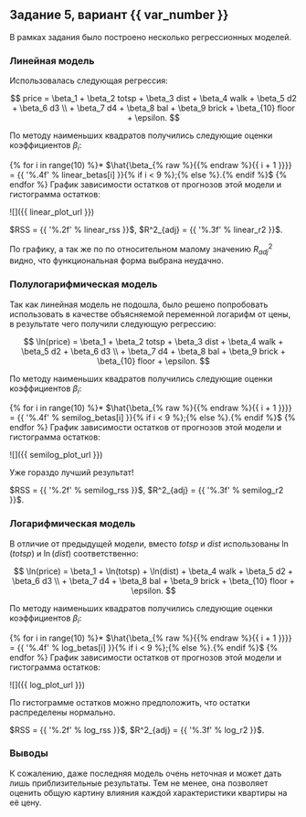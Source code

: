 ## Задание 5, вариант {{ var_number }}

В рамках задания было построено несколько регрессионных моделей.

### Линейная модель

Использовалась следующая регрессия:

$$
price = \beta_1 + \beta_2 totsp + \beta_3 dist + \beta_4 walk + \beta_5 d2 + \beta_6 d3 \\ + \beta_7 d4 + \beta_8 bal + \beta_9 brick + \beta_{10} floor + \epsilon.
$$

По методу наименьших квадратов получились следующие оценки коэффициентов $\beta_i$:

{% for i in range(10) %}* $\hat{\beta_{% raw %}{{% endraw %}{{ i + 1 }}}} = {{ '%.4f' % linear_betas[i] }}{% if i < 9 %};{% else %}.{% endif %}$
{% endfor %}
График зависимости остатков от прогнозов этой модели и гистограмма остатков:

![]({{ linear_plot_url }})

$RSS = {{ '%.2f' % linear_rss }}$, $R^2_{adj} = {{ '%.3f' % linear_r2 }}$.

По графику, а так же по по относительном малому значению $R^2_{adj}$ видно, что функциональная форма выбрана неудачно.

### Полулогарифмическая модель

Так как линейная модель не подошла, было решено попробовать использовать в качестве объясняемой переменной логарифм от цены, в результате чего получили следующую регрессию:

$$
\ln(price) = \beta_1 + \beta_2 totsp + \beta_3 dist + \beta_4 walk + \beta_5 d2 + \beta_6 d3 \\ + \beta_7 d4 + \beta_8 bal + \beta_9 brick + \beta_{10} floor + \epsilon.
$$

По методу наименьших квадратов получились следующие оценки коэффициентов $\beta_i$:

{% for i in range(10) %}* $\hat{\beta_{% raw %}{{% endraw %}{{ i + 1 }}}} = {{ '%.4f' % semilog_betas[i] }}{% if i < 9 %};{% else %}.{% endif %}$
{% endfor %}
График зависимости остатков от прогнозов этой модели и гистограмма остатков:

![]({{ semilog_plot_url }})

Уже гораздо лучший результат!

$RSS = {{ '%.2f' % semilog_rss }}$, $R^2_{adj} = {{ '%.3f' % semilog_r2 }}$.

### Логарифмическая модель

В отличие от предыдущей модели, вместо $totsp$ и $dist$ использованы $\ln(totsp)$ и $\ln(dist)$ соответственно:

$$
\ln(price) = \beta_1 + \ln(totsp) + \ln(dist) + \beta_4 walk + \beta_5 d2 + \beta_6 d3 \\ + \beta_7 d4 + \beta_8 bal + \beta_9 brick + \beta_{10} floor + \epsilon.
$$

По методу наименьших квадратов получились следующие оценки коэффициентов $\beta_i$:

{% for i in range(10) %}* $\hat{\beta_{% raw %}{{% endraw %}{{ i + 1 }}}} = {{ '%.4f' % log_betas[i] }}{% if i < 9 %};{% else %}.{% endif %}$
{% endfor %}
График зависимости остатков от прогнозов этой модели и гистограмма остатков:

![]({{ log_plot_url }})

По гистограмме остатков можно предположить, что остатки распределены нормально.

$RSS = {{ '%.2f' % log_rss }}$, $R^2_{adj} = {{ '%.3f' % log_r2 }}$.

### Выводы
К сожалению, даже последняя модель очень неточная и может дать лишь приблизительные результаты. Тем не менее, она позволяет оценить общую картину влияния каждой характеристики квартиры на её цену.

